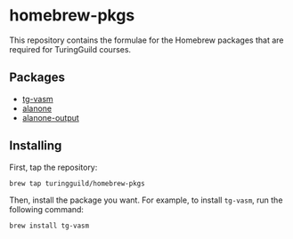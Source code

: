 # homebrew-pkgs

This repository contains the formulae for the Homebrew packages that are required for TuringGuild courses.

## Packages

-   [tg-vasm](./Formula/tg-vasm.rb)
-   [alanone](./Formula/alanone.rb)
-   [alanone-output](./Formula/alanone-output.rb)

## Installing

First, tap the repository:

```sh
brew tap turingguild/homebrew-pkgs
```

Then, install the package you want. For example, to install `tg-vasm`, run the following command:

```sh
brew install tg-vasm
```
